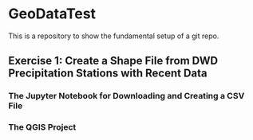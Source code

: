 # GeoDataTest
This is a repository to show the fundamental setup of a git repo.

## Exercise 1: Create a Shape File from DWD Precipitation Stations with Recent Data

### The Jupyter Notebook for Downloading and Creating a CSV File

### The QGIS Project

